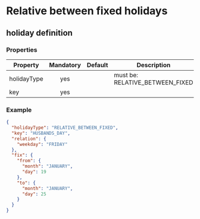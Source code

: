 # Relative between fixed holidays

## holiday definition

### Properties

| Property    | Mandatory | Default   | Description |
| ---------   | :-------: | --------- | ------- |
| holidayType | yes       |           | must be: RELATIVE_BETWEEN_FIXED |
| key         | yes       |           | |

### Example

```json
{
  "holidayType": "RELATIVE_BETWEEN_FIXED",
  "key": "HUSBANDS_DAY",
  "relation": {
    "weekday": "FRIDAY"
  },
  "fix": {
    "from": {
      "month": "JANUARY",
      "day": 19
    },
    "to": {
      "month": "JANUARY",
      "day": 25
    }
  }
}
```
